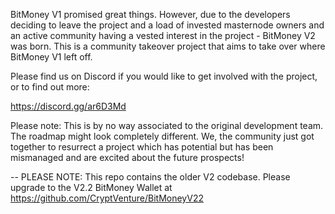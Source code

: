 BitMoney V1 promised great things. However, due to the developers deciding to leave the project and a load of invested masternode owners and an active community having a vested interest in the project - BitMoney V2 was born. This is a community takeover project that aims to take over where BitMoney V1 left off. 

Please find us on Discord if you would like to get involved with the project, or to find out more: 

https://discord.gg/ar6D3Md

Please note: This is by no way associated to the original development team. The roadmap might look completely different. We, the community just got together to resurrect a project which has potential but has been mismanaged and are excited about the future prospects!


-- PLEASE NOTE: This repo contains the older V2 codebase. Please upgrade to the V2.2 BitMoney Wallet at https://github.com/CryptVenture/BitMoneyV22
